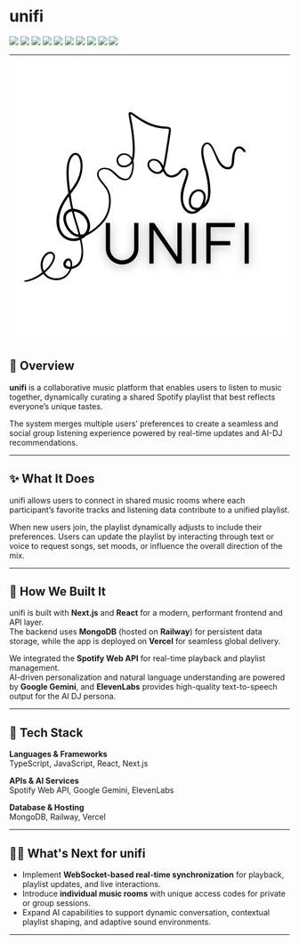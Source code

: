 # unifi

<p align="left">
  <img src="https://img.shields.io/badge/JavaScript-F7DF1E?style=for-the-badge&logo=javascript&logoColor=black" />
  <img src="https://img.shields.io/badge/TypeScript-3178C6?style=for-the-badge&logo=typescript&logoColor=white" />
  <img src="https://img.shields.io/badge/React-20232A?style=for-the-badge&logo=react&logoColor=61DAFB" />
  <img src="https://img.shields.io/badge/Next.js-000000?style=for-the-badge&logo=nextdotjs&logoColor=white" />
  <img src="https://img.shields.io/badge/MongoDB-47A248?style=for-the-badge&logo=mongodb&logoColor=white" />
  <img src="https://img.shields.io/badge/Railway-0B0D0E?style=for-the-badge&logo=railway&logoColor=white" />
  <img src="https://img.shields.io/badge/Vercel-000000?style=for-the-badge&logo=vercel&logoColor=white" />
  <img src="https://img.shields.io/badge/Spotify-1DB954?style=for-the-badge&logo=spotify&logoColor=white" />
  <img src="https://img.shields.io/badge/Google%20Gemini-4285F4?style=for-the-badge&logo=google&logoColor=white" />
  <img src="https://img.shields.io/badge/ElevenLabs-FF6B00?style=for-the-badge&logoColor=white" />
</p>

---
![alt text](https://github.com/frankiscuwu/unifi/blob/main/public/unifi.png?raw=true)

## 🚀 Overview

**unifi** is a collaborative music platform that enables users to listen to music together, dynamically curating a shared Spotify playlist that best reflects everyone’s unique tastes. 

The system merges multiple users’ preferences to create a seamless and social group listening experience powered by real-time updates and AI-DJ recommendations.

---

## ✨ What It Does

unifi allows users to connect in shared music rooms where each participant’s favorite tracks and listening data contribute to a unified playlist.  

When new users join, the playlist dynamically adjusts to include their preferences. Users can update the playlist by interacting through text or voice to request songs, set moods, or influence the overall direction of the mix.

---

## 🧩 How We Built It

unifi is built with **Next.js** and **React** for a modern, performant frontend and API layer.  
The backend uses **MongoDB** (hosted on **Railway**) for persistent data storage, while the app is deployed on **Vercel** for seamless global delivery.  

We integrated the **Spotify Web API** for real-time playback and playlist management.  
AI-driven personalization and natural language understanding are powered by **Google Gemini**, and **ElevenLabs** provides high-quality text-to-speech output for the AI DJ persona.

---

## 🔧 Tech Stack


**Languages & Frameworks**  
TypeScript, JavaScript, React, Next.js  

**APIs & AI Services**  
Spotify Web API, Google Gemini, ElevenLabs  

**Database & Hosting**  
MongoDB, Railway, Vercel

---

## 🏃‍♂️ What's Next for unifi

- Implement **WebSocket-based real-time synchronization** for playback, playlist updates, and live interactions.  
- Introduce **individual music rooms** with unique access codes for private or group sessions.  
- Expand AI capabilities to support dynamic conversation, contextual playlist shaping, and adaptive sound environments.

---



